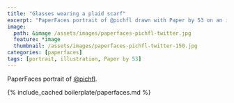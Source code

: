 ```yaml
---
title: "Glasses wearing a plaid scarf"
excerpt: "PaperFaces portrait of @pichfl drawn with Paper by 53 on an iPad."
image: 
  path: &image /assets/images/paperfaces-pichfl-twitter.jpg 
  feature: *image
  thumbnail: /assets/images/paperfaces-pichfl-twitter-150.jpg
categories: [paperfaces]
tags: [portrait, illustration, Paper by 53]
---
```


PaperFaces portrait of [@pichfl](https://twitter.com/pichfl).

{% include_cached boilerplate/paperfaces.md %}

